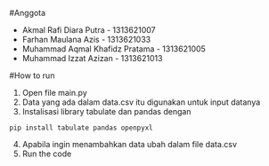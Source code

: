 #Anggota

-   Akmal Rafi Diara Putra - 1313621007
-   Farhan Maulana Azis - 1313621033
-   Muhammad Aqmal Khafidz Pratama - 1313621005
-   Muhammad Izzat Azizan - 1313621013

#How to run

1. Open file main.py
2. Data yang ada dalam data.csv itu digunakan untuk input datanya
3. Instalisasi library tabulate dan pandas dengan

`pip install tabulate pandas openpyxl`

4. Apabila ingin menambahkan data ubah dalam file data.csv
5. Run the code
